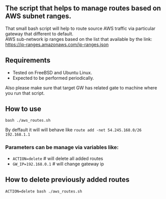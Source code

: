 ## The script that helps to manage routes based on AWS subnet ranges.

That small bash script will help to route source AWS traffic via particular gateway that different to default.\
AWS sub-network ip ranges based on the list that available by the link: https://ip-ranges.amazonaws.com/ip-ranges.json

## Requirements

- Tested on FreeBSD and Ubuntu Linux.
- Expected to be performed periodically.

Also please make sure that target GW has related gate to machine where you run that script.

## How to use

```
bash ./aws_routes.sh
```
By deffault it will will behave like `route add -net 54.245.168.0/26 192.168.1.1`

### Parameters can be manage via variables like:

 - `ACTION=delete` # will delete all added routes
 - `GW_IP=192.168.0.1` # will change gateway ip

 ## How to delete previously added routes

 ```
 ACTION=delete bash ./aws_routes.sh
 ```